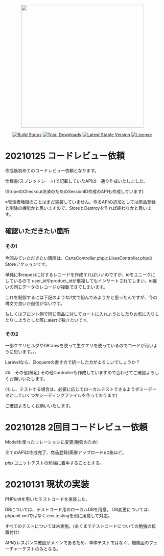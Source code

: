 <p align="center"><a href="https://laravel.com" target="_blank"><img src="https://raw.githubusercontent.com/laravel/art/master/logo-lockup/5%20SVG/2%20CMYK/1%20Full%20Color/laravel-logolockup-cmyk-red.svg" width="400"></a></p>

<p align="center">
<a href="https://travis-ci.org/laravel/framework"><img src="https://travis-ci.org/laravel/framework.svg" alt="Build Status"></a>
<a href="https://packagist.org/packages/laravel/framework"><img src="https://img.shields.io/packagist/dt/laravel/framework" alt="Total Downloads"></a>
<a href="https://packagist.org/packages/laravel/framework"><img src="https://img.shields.io/packagist/v/laravel/framework" alt="Latest Stable Version"></a>
<a href="https://packagist.org/packages/laravel/framework"><img src="https://img.shields.io/packagist/l/laravel/framework" alt="License"></a>
</p>

# 20210125 コードレビュー依頼

作成後初めてのコードレビュー依頼となります。

仕様書(スプレッドシート)で記載していたAPIは一通り作成いたしました。

(StripeのCheckout決済のためのSessionID作成のAPIも作成しています)

※管理者権限のことはまだ実装していません。作るAPIの追加としては商品登録と削除の機能かと思いますので、StoreとDestroyを作れば終わりかと思います。

## 確認いただきたい箇所

### その1
今回みていただきたい箇所は、CartsController.phpとLikesController.phpのStoreアクションです。

単純に$requestに対するレコードを作成すればいいのですが、idをユニークにしているので
user_idやproduct_idが重複してもインサートされてしまい、id違いの同じデータのレコードが複数できてしまいます。

これを制御するには下記のようなif文で組んでみようかと思ったんですが、今の構文で良いか自信がないです。

もしくはフロント側で同じ商品に対してカートに入れようとしたりお気に入りしたりしようとした際にalertで弾きたいです。

### その2
一部クエリビルダやDB::rawを使って生クエリを使っているのでコードが汚いように思います。。。

Laravelなら、Eloquentの書き方で統一した方がよろしいでしょうか？


##　その他(補足)
その他Controllerも作成していますので合わせてご確認よろしくお願いいたします。

(もし、テストする場合は、必要に応じてローカルテストできるようダミーデータとしていくつかシーディングファイルを作っております)

ご確認よろしくお願いいたします。


# 20210128 2回目コードレビュー依頼

Modelを使ったリレーションに変更(勉強のため)

全てのAPIは作成完了、商品登録(画像アップロード)は後ほど。

php ユニットテストの勉強に着手することとする。





# 20210131 現状の実装

PHPunitを用いたテストコードを実装した。

DBについては、テストコード用のローカルDBを用意。
DB変更については、phpunit.xmlではなく.env.testingを別に用意して対応。


すべてのテストについては未実施。(あくまでテストコードについての勉強の位置付け)



APIのレスポンス確認がメインであるため、単体テストではなく、機能面のフューチャーテストのみとなる。